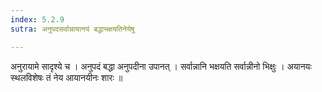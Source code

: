 ```yaml
---
index: 5.2.9
sutra: अनुपदसर्वान्नायानयं बद्धाभक्षयतिनेयेषु

---
```

 अनुरायामे सादृश्ये च । अनुपदं बद्धा अनुपदीना उपानत् । सर्वान्नानि भक्षयति सर्वान्नीनो भिक्षुः । अयानयः स्थलविशेषः तं नेय आयानयीनः शारः ॥